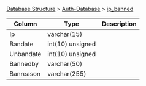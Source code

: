 [Database Structure](Database-Structure) > [Auth-Database](Auth-Database) > [ip_banned](ip_banned)

Column | Type | Description
--- | --- | ---
Ip | varchar(15) | 
Bandate | int(10) unsigned | 
Unbandate | int(10) unsigned | 
Bannedby | varchar(50) | 
Banreason | varchar(255) | 
